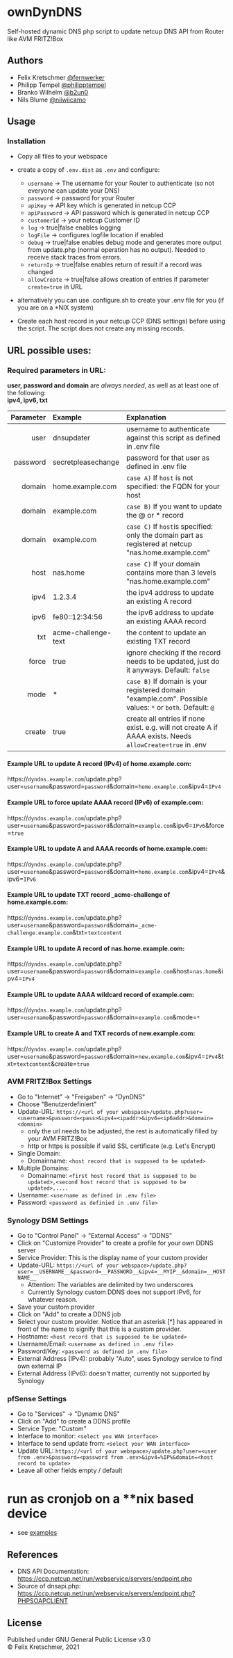 # ownDynDNS
Self-hosted dynamic DNS php script to update netcup DNS API from Router like AVM FRITZ!Box  

## Authors
* Felix Kretschmer [@fernwerker](https://github.com/fernwerker)
* Philipp Tempel [@philipptempel](https://github.com/philipptempel)
* Branko Wilhelm [@b2un0](https://github.com/b2un0)
* Nils Blume [@niiwiicamo](https://github.com/niiwiicamo)

## Usage
### Installation
* Copy all files to your webspace
* create a copy of `.env.dist` as `.env` and configure:
  * `username` -> The username for your Router to authenticate (so not everyone can update your DNS)
  * `password` -> password for your Router
  * `apiKey` -> API key which is generated in netcup CCP
  * `apiPassword` -> API password which is generated in netcup CCP
  * `customerId` -> your netcup Customer ID
  * `log` -> true|false enables logging
  * `logFile` -> configures logfile location if enabled
  * `debug` -> true|false enables debug mode and generates more output from update.php (normal operation has no output). Needed to receive stack traces from errors.
  * `returnIp` -> true|false enables return of result if a record was changed
  * `allowCreate` -> true|false allows creation of entries if parameter `create=true` in URL

* alternatively you can use .configure.sh to create your .env file for you (if you are on a *NIX system)

* Create each host record in your netcup CCP (DNS settings) before using the script. The script does not create any missing records.


## URL possible uses:
### Required parameters in URL:

<b>user, password and domain</b> are <i> always needed</i>, as well as at least one of the following: <br>
<b>ipv4, ipv6, txt</b>


Parameter | Example | Explanation
---: | :--- | :---
user | dnsupdater | username to authenticate against this script as defined in .env file
password | secretpleasechange |password for that user as defined in .env file
domain | home.example.com | `case A)` If `host` is not specified: the FQDN for your host
domain | example.com | `case B)` If you want to update the @ or * record
domain | example.com | `case C)` If `host`is specified: only the domain part as registered at netcup "nas.home.example.com"
host | nas.home | `case C)` If your domain contains more than 3 levels "nas.home.example.com"
ipv4 | 1.2.3.4 | the ipv4 address to update an existing A record
ipv6 | fe80::12:34:56 | the ipv6 address to update an existing AAAA record
txt | acme-challenge-text | the content to update an existing TXT record
force | true | ignore checking if the record needs to be updated, just do it anyways. Default: `false`
mode | * | `case B)` If domain is your registered domain "example.com". Possible values: `*` or `both`. Default: `@`
create | true | create all entries if none exist. e.g. will not create A if AAAA exists. Needs `allowCreate=true` in .env



#### Example URL to update A record (IPv4) of home.example.com:
https://`dyndns.example.com`/update.php?user=`username`&password=`password`&domain=`home.example.com`&ipv4=`IPv4`

#### Example URL to force update AAAA record (IPv6) of example.com:
https://`dyndns.example.com`/update.php?user=`username`&password=`password`&domain=`example.com`&ipv6=`IPv6`&force=`true`

#### Example URL to update A and AAAA records of home.example.com:
https://`dyndns.example.com`/update.php?user=`username`&password=`password`&domain=`home.example.com`&ipv4=`IPv4`&ipv6=`IPv6`

#### Example URL to update TXT record _acme-challenge of home.example.com:
https://`dyndns.example.com`/update.php?user=`username`&password=`password`&domain=`_acme-challenge.example.com`&txt=`textcontent`

#### Example URL to update A record of nas.home.example.com:
https://`dyndns.example.com`/update.php?user=`username`&password=`password`&domain=`example.com`&host=`nas.home`&ipv4=`IPv4`

#### Example URL to update AAAA wildcard record of example.com:
https://`dyndns.example.com`/update.php?user=`username`&password=`password`&domain=`example.com`&mode=`*` 

#### Example URL to create A and TXT records of new.example.com:
https://`dyndns.example.com`/update.php?user=`username`&password=`password`&domain=`new.example.com`&ipv4=`IPv4`&txt=`textcontent`&create=`true`


### AVM FRITZ!Box Settings
* Go to "Internet" -> "Freigaben" -> "DynDNS"
* Choose "Benutzerdefiniert"
* Update-URL: `https://<url of your webspace>/update.php?user=<username>&password=<pass>&ipv4=<ipaddr>&ipv6=<ip6addr>&domain=<domain>`
  * only the url needs to be adjusted, the rest is automatically filled by your AVM FRITZ!Box
  * http or https is possible if valid SSL certificate (e.g. Let's Encrypt)
* Single Domain:
  * Domainname: `<host record that is supposed to be updated>`
* Multiple Domains:
  * Domainname: `<first host record that is supposed to be updated>,<second host record that is supposed to be updated>,....`
* Username: `<username as defined in .env file>`
* Password: `<password as definied in .env file>`

### Synology DSM Settings
* Go to "Control Panel" -> "External Access" -> "DDNS"
* Click on "Customize Provider" to create a profile for your own DDNS server
* Service Provider: This is the display name of your custom provider
* Update-URL: `https://<url of your webspace>/update.php?user=__USERNAME__&password=__PASSWORD__&ipv4=__MYIP__&domain=__HOSTNAME__`
  * Attention: The variables are delimited by two underscores
  * Currently Synology custom DDNS does not support IPv6, for whatever reason.
* Save your custom provider
* Click on "Add" to create a DDNS job
* Select your custom provider. Notice that an asterisk [*] has appeared in front of the name to signify that this is a custom provider.
* Hostname: `<host record that is supposed to be updated>`
* Username/Email: `<username as defined in .env file>`
* Password/Key: `<password as defined in .env file>`
* External Address (IPv4): probably "Auto", uses Synology service to find own external IP
* External Address (IPv6): doesn't matter, currently not supported by Synology

### pfSense Settings
* Go to "Services" -> "Dynamic DNS"
* Click on "Add" to create a DDNS profile
* Service Type: "Custom"
* Interface to monitor: `<select you WAN interface>`
* Interface to send update from: `<select your WAN interface>`
* Update URL: `https://<url of your webspace>/update.php?user=<user from .env>&password=<password from .env>&ipv4=%IP%&domain=<host record to update>`
* Leave all other fields empty / default

# run as cronjob on a **nix based device
* see [examples](./examples)

## References
* DNS API Documentation: https://ccp.netcup.net/run/webservice/servers/endpoint.php
* Source of dnsapi.php: https://ccp.netcup.net/run/webservice/servers/endpoint.php?PHPSOAPCLIENT

## License
Published under GNU General Public License v3.0  
&copy; Felix Kretschmer, 2021
